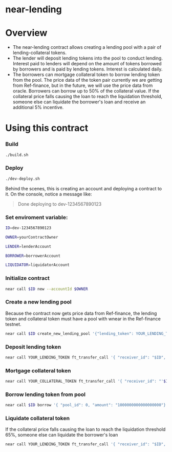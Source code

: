 near-lending
=============
Overview
=====================

* The near-lending contract allows creating a lending pool with a pair of lending-collateral tokens.
* The lender will deposit lending tokens into the pool to conduct lending. Interest paid to lenders will depend on the amount of tokens borrowed by borrowers and is paid by lending tokens. Interest is calculated daily.
* The borrowers can mortgage collateral token to borrow lending token from the pool. The price data of the token pair currently we are getting from Ref-finance, but in the future, we will use the price data from oracle. Borrowers can borrow up to 50% of the collateral value. If the collateral price falls causing the loan to reach the liquidation threshold, someone else can liquidate the borrower's loan and receive an additional 5% incentive.

Using this contract
=====================

### Build
```bash
./build.sh
```
### Deploy
```bash
./dev-deploy.sh
```
Behind the scenes, this is creating an account and deploying a contract to it. On the console, notice a message like:

>Done deploying to dev-1234567890123

### Set enviroment variable:

```bash
ID=dev-1234567890123
```

```bash
OWNER=yourContractOwner
```

```bash
LENDER=lenderAccount
```

```bash
BORROWER=borrowerAccount
```

```bash
LIQUIDATOR=liquidatorAccount
```

### Initialize contract

```bash
near call $ID new --accountId $OWNER
```
### Create a new lending pool

Because the contract now gets price data from Ref-finance, the lending token and collateral token must have a pool with wnear in the Ref-finance testnet.

```bash
near call $ID create_new_lending_pool '{"lending_token": YOUR_LENDING_TOKEN, "collateral_token": YOUR_COLLATERAL_TOKEN, "ref_pool_ids": [pool id collateral - wnear, pool id lending - wnear], "interest_rate": 2000}' --accountId $OWNER
```

### Deposit lending token

```bash
near call YOUR_LENDING_TOKEN ft_transfer_call '{ "receiver_id": "$ID", "amount": "1000000000000000000000000", "msg": "{\"transfer_type\": \"Deposit\", \"token\": YOUR_COLLATERAL_TOKEN, \"pool_id\": 0}"}'  --accountId $LENDER --depositYocto 1
```
### Mortgage collateral token

```bash 
near call YOUR_COLLATERAL_TOKEN ft_transfer_call '{ "receiver_id": "'$ID'", "amount": "1000000000000000000000000", "msg": "{\"transfer_type\": \"Mortgage\", \"token\": YOUR_LENDING_TOKEN, \"pool_id\": 0}"}'  --accountId $BORROWER --depositYocto 1
```

### Borrow lending token from pool

```bash
near call $ID borrow '{ "pool_id": 0, "amount": "1000000000000000000"}' --accountId $BORROWER --depositYocto 1
```

### Liquidate collateral token

If the collateral price falls causing the loan to reach the liquidation threshold 65%, someone else can liquidate the borrower's loan
```bash
near call YOUR_LENDING_TOKEN ft_transfer_call '{ "receiver_id": "$ID", "amount": "1000000000000000000000000", "msg": "{\"transfer_type\": \"Liquidate\", \"token\": YOUR_COLLATERAL_TOKEN, \"pool_id\": 0}"}'  --accountId $LIQUIDATOR --depositYocto 1
```
